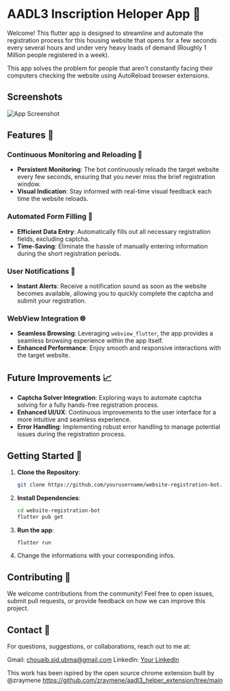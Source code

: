 # AADL3 Inscription Heloper App 🚀

Welcome! This flutter app is designed to streamline and automate the registration process for this housing website that opens for a few seconds every several hours and under very heavy loads of demand (Roughly 1 Million people registered in a week).

This app solves the problem for people that aren't constantly facing their computers checking the website using AutoReload browser extensions.

## Screenshots 
![App Screenshot]([images/screenshot.png](https://github.com/sidChouaib/Aadl3-inscription-helper-app/blob/main/01.png))

## Features 🌟

### Continuous Monitoring and Reloading 🔄
- **Persistent Monitoring**: The bot continuously reloads the target website every few seconds, ensuring that you never miss the brief registration window.
- **Visual Indication**: Stay informed with real-time visual feedback each time the website reloads.

### Automated Form Filling 📝
- **Efficient Data Entry**: Automatically fills out all necessary registration fields, excluding captcha.
- **Time-Saving**: Eliminate the hassle of manually entering information during the short registration periods.

### User Notifications 🔔
- **Instant Alerts**: Receive a notification sound as soon as the website becomes available, allowing you to quickly complete the captcha and submit your registration.

### WebView Integration 🌐
- **Seamless Browsing**: Leveraging `webview_flutter`, the app provides a seamless browsing experience within the app itself.
- **Enhanced Performance**: Enjoy smooth and responsive interactions with the target website.

## Future Improvements 📈
- **Captcha Solver Integration**: Exploring ways to automate captcha solving for a fully hands-free registration process.
- **Enhanced UI/UX**: Continuous improvements to the user interface for a more intuitive and seamless experience.
- **Error Handling**: Implementing robust error handling to manage potential issues during the registration process.

## Getting Started 🚀

1. **Clone the Repository**: 
   ```bash
   git clone https://github.com/yourusername/website-registration-bot.git

2. **Install Dependencies**: 
   ```bash 
   cd website-registration-bot
   flutter pub get

3. **Run the app**: 
   ```bash
   flutter run

4. Change the informations with your corresponding infos.

## Contributing 🤝
We welcome contributions from the community! Feel free to open issues, submit pull requests, or provide feedback on how we can improve this project.

## Contact 📧
For questions, suggestions, or collaborations, reach out to me at:

Gmail: chouaib.sid.ubma@gmail.com
LinkedIn: [Your LinkedIn](https://www.linkedin.com/in/chouaib-sid/)

This work has been ispired by the open source chrome extension built by @zraymene https://github.com/zraymene/aadl3_helper_extension/tree/main
